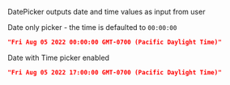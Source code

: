 DatePicker outputs date and time values as input from user

Date only picker - the time is defaulted to `00:00:00`

```json
"Fri Aug 05 2022 00:00:00 GMT-0700 (Pacific Daylight Time)"
```

Date with Time picker enabled

```json
"Fri Aug 05 2022 17:00:00 GMT-0700 (Pacific Daylight Time)"
```
